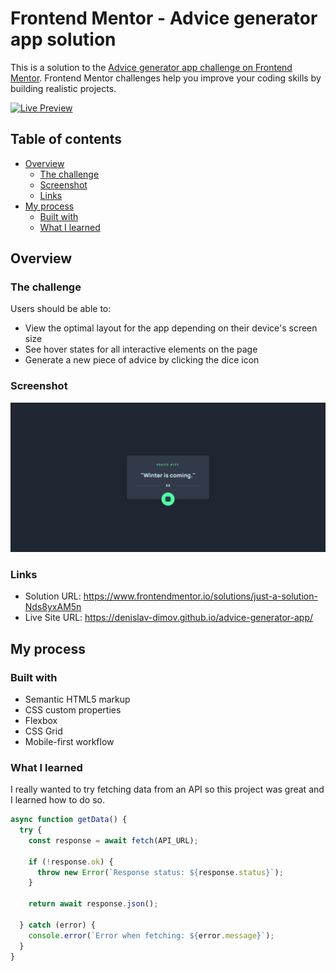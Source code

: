 # Frontend Mentor - Advice generator app solution

This is a solution to the [Advice generator app challenge on Frontend Mentor](https://www.frontendmentor.io/challenges/advice-generator-app-QdUG-13db). Frontend Mentor challenges help you improve your coding skills by building realistic projects.

[![Live Preview](https://img.shields.io/badge/Live%20Preview-Visit%20Site-blue?style=for-the-badge&logo=google-chrome&logoColor=white)](https://denislav-dimov.github.io/advice-generator-app/)

## Table of contents

- [Overview](#overview)
  - [The challenge](#the-challenge)
  - [Screenshot](#screenshot)
  - [Links](#links)
- [My process](#my-process)
  - [Built with](#built-with)
  - [What I learned](#what-i-learned)


## Overview

### The challenge

Users should be able to:

- View the optimal layout for the app depending on their device's screen size
- See hover states for all interactive elements on the page
- Generate a new piece of advice by clicking the dice icon

### Screenshot

![](./design/screenshot/screenshot.png)

### Links

- Solution URL: https://www.frontendmentor.io/solutions/just-a-solution-Nds8yxAM5n
- Live Site URL: https://denislav-dimov.github.io/advice-generator-app/

## My process

### Built with

- Semantic HTML5 markup
- CSS custom properties
- Flexbox
- CSS Grid
- Mobile-first workflow

### What I learned

I really wanted to try fetching data from an API so this project was great and I learned how to do so.

```js
async function getData() {
  try {
    const response = await fetch(API_URL);

    if (!response.ok) {
      throw new Error(`Response status: ${response.status}`);
    }

    return await response.json();

  } catch (error) {
    console.error(`Error when fetching: ${error.message}`);
  }
}
```
